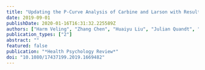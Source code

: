 ```yaml
---
title: "Updating the P-Curve Analysis of Carbine and Larson with Results from Preregistered Experiments"
date: 2019-09-01
publishDate: 2020-01-16T16:31:32.225589Z
authors: ["Harm Veling", "Zhang Chen", "Huaiyu Liu", "Julian Quandt", "Rob W. Holland"]
publication_types: ["2"]
abstract: ""
featured: false
publication: "*Health Psychology Review*"
doi: "10.1080/17437199.2019.1669482"
---
```



